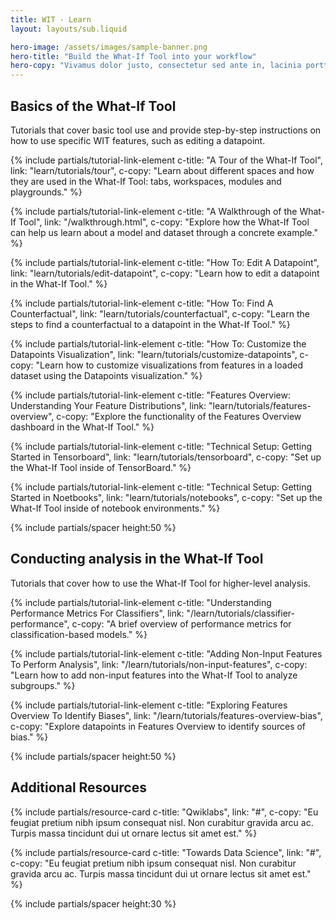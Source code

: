 ```yaml
---
title: WIT - Learn
layout: layouts/sub.liquid

hero-image: /assets/images/sample-banner.png
hero-title: "Build the What-If Tool into your workflow"
hero-copy: "Vivamus dolor justo, consectetur sed ante in, lacinia porttitor tellus. Vestibulum neque leo, volutpat sit amet velit ut, laoreet maximus tortor. Donec pulvinar porta luctus. "
---
```


<div class="mdl-cell--8-col mdl-cell--8-col-tablet mdl-cell--4-col-phone">

## Basics of the What-If Tool

Tutorials that cover basic tool use and provide step-by-step instructions on how to use specific WIT features, such as editing a datapoint.

{% include partials/tutorial-link-element c-title: "A Tour of the What-If Tool", link: "learn/tutorials/tour",
c-copy: "Learn about different spaces and how they are used in the What-If Tool: tabs, workspaces, modules and playgrounds." %}

{% include partials/tutorial-link-element c-title: "A Walkthrough of the What-If Tool", link: "/walkthrough.html",
c-copy: "Explore how the What-If Tool can help us learn about a model and dataset through a concrete example." %}

{% include partials/tutorial-link-element c-title: "How To: Edit A Datapoint", link: "learn/tutorials/edit-datapoint",
c-copy: "Learn how to edit a datapoint in the What-If Tool." %}

{% include partials/tutorial-link-element c-title: "How To: Find A Counterfactual", link: "learn/tutorials/counterfactual",
c-copy: "Learn the steps to find a counterfactual to a datapoint in the What-If Tool." %}

{% include partials/tutorial-link-element c-title: "How To: Customize the Datapoints Visualization", link: "learn/tutorials/customize-datapoints",
c-copy: "Learn how to customize visualizations from features in a loaded dataset using the Datapoints visualization." %}

{% include partials/tutorial-link-element c-title: "Features Overview: Understanding Your Feature Distributions", link: "learn/tutorials/features-overview",
c-copy: "Explore the functionality of the Features Overview dashboard in the What-If Tool." %}

{% include partials/tutorial-link-element c-title: "Technical Setup: Getting Started in Tensorboard", link: "learn/tutorials/tensorboard",
c-copy: "Set up the What-If Tool inside of TensorBoard." %}

{% include partials/tutorial-link-element c-title: "Technical Setup: Getting Started in Noetbooks", link: "learn/tutorials/notebooks",
c-copy: "Set up the What-If Tool inside of notebook environments." %}

{% include partials/spacer height:50 %}

## Conducting analysis in the What-If Tool

Tutorials that cover how to use the What-If Tool for higher-level analysis.

{% include partials/tutorial-link-element c-title: "Understanding Performance Metrics For Classifiers", link: "/learn/tutorials/classifier-performance",
c-copy: "A brief overview of performance metrics for classification-based models." %}

{% include partials/tutorial-link-element c-title: "Adding Non-Input Features To Perform Analysis", link: "/learn/tutorials/non-input-features",
c-copy: "Learn how to add non-input features into the What-If Tool to analyze subgroups." %}

{% include partials/tutorial-link-element c-title: "Exploring Features Overview To Identify Biases", link: "/learn/tutorials/features-overview-bias",
c-copy: "Explore datapoints in Features Overview to identify sources of bias." %}

{% include partials/spacer height:50 %}

## Additional Resources

  <div class="mdl-grid no-padding">

  {% include partials/resource-card c-title: "Qwiklabs", link: "#", c-copy: "Eu feugiat pretium nibh ipsum consequat nisl. Non curabitur gravida arcu ac. Turpis massa tincidunt dui ut ornare lectus sit amet est." %}

  {% include partials/resource-card c-title: "Towards Data Science", link: "#", c-copy: "Eu feugiat pretium nibh ipsum consequat nisl. Non curabitur gravida arcu ac. Turpis massa tincidunt dui ut ornare lectus sit amet est." %}

  </div>

  {% include partials/spacer height:30 %}

</div>